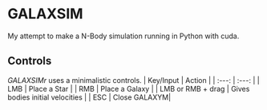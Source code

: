 # GALAXSIM
My attempt to make a N-Body simulation running in Python with cuda.

## Controls
*GALAXSIMr* uses a minimalistic controls.
| Key/Input | Action |
| :---: | :---: |
| LMB | Place a Star |
| RMB | Place a Galaxy |
| LMB or RMB + drag | Gives bodies initial velocities |
| ESC | Close GALAXYM|
